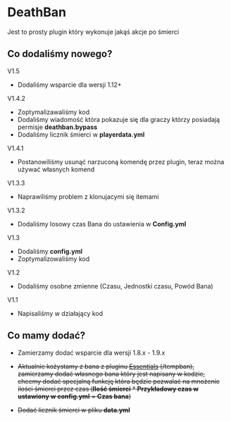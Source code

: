 # DeathBan

  Jest to prosty plugin który wykonuje jakąś akcje po śmierci
  
## Co dodaliśmy nowego?
V1.5
  * Dodaliśmy wsparcie dla wersji 1.12+

V1.4.2
  * Zoptymalizawaliśmy kod 
  * Dodaliśmy wiadomość która pokazuje się dla graczy którzy posiadają permisje **deathban.bypass**
  * Dodaliśmy licznik śmierci w **playerdata.yml**

V1.4.1
  * Postanowiliśmy usunąć narzuconą komendę przez plugin, teraz można używać własnych 
    komend

V1.3.3
  * Naprawiliśmy problem z klonujacymi się itemami

V1.3.2
  * Dodaliśmy losowy czas Bana do ustawienia w **Config.yml**

V1.3
  * Dodaliśmy **config.yml**
  * Zoptymalizowaliśmy kod

V1.2
  * Dodaliśmy osobne zmienne (Czasu, Jednostki czasu, Powód Bana)
  
V1.1
  * Napisaliśmy w działający kod

## Co mamy dodać?

  * Zamierzamy dodać wsparcie dla wersji 1.8.x - 1.9.x
  * ~~Aktualnie kożystamy z bana z pluginu [Essentials](#https://www.spigotmc.org/resources/essentialsx.9089/) (/tempban), 
  zamierzamy dodać własnego bana który jest napisany w kodzie, chcemy dodać specjalną funkcję która będzie pozwalać na mnożenie ilości śmierci przez czas 
  (**Ilość śmierci** * **Przykładowy czas w ustawiony w config.yml** = **Czas bana**)~~
    
  * ~~Dodać licznik śmierci w pliku **data.yml**~~

